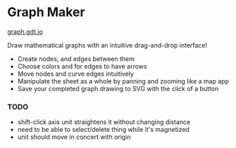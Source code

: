 # Graph Maker

[graph.gdt.io](http://graph.gdt.io/)

Draw mathematical graphs with an intuitive drag-and-drop interface!

- Create nodes, and edges between them
- Choose colors and for edges to have arrows
- Move nodes and curve edges intuitively
- Manipulate the sheet as a whole by panning and zooming like a map app
- Save your completed graph drawing to SVG with the click of a button

### TODO

- shift-click axis unit straightens it without changing distance
- need to be able to select/delete thing while it's magnetized
- unit should move in concert with origin
